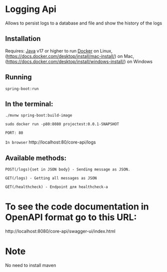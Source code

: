 # Logging Api
Allows to persist logs to a database and file and show the history of the logs

## Installation
Requires:
[Java](https://www.oracle.com/java/technologies/javase/jdk17-archive-downloads.html) v17 or higher to run
[Docker](https://docs.docker.com/desktop/install/linux-install/) on Linux, (https://docs.docker.com/desktop/install/mac-install/) on Mac, (https://docs.docker.com/desktop/install/windows-install/) on Windows

## Running

``
spring-boot:run
``

## In the terminal:
``
./mvnw spring-boot:build-image
``

``
sudo docker run -p80:8080 projectest:0.0.1-SNAPSHOT
``

``
PORT: 80
``

``
In browser
``
http://localhost:80/core-api/logs

## Available methods:
``
POST(/logs){set in JSON body} - Sending message as JSON.
``

``
GET(/logs) - Getting all messages as JSON
``

``
GET(/healthcheck) - Endpoint для healthcheck-а
``

# To see the code documentation in OpenAPI format go to this URL:
http://localhost:8080/core-api/swagger-ui/index.html

# Note
No need to install maven